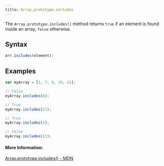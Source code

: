 ```yaml
---
title: Array.prototype.includes
---
```

The `Array.prototype.includes()` method returns `true` if an element is found inside an array, `false` otherwise. 


## Syntax
```javascript
arr.includes(element);
```

## Examples
```javascript
var myArray = [1, 7, 8, 19, 21];

// False
myArray.includes(6); 

// True
myArray.includes(21);

// True
myArray.includes(1);

// False
myArray.includes(11);
```

#### More Information:
<a href='https://developer.mozilla.org/en-US/docs/Web/JavaScript/Reference/Global_Objects/Array/includes' target='_blank' rel='nofollow'>Array.prototype.includes() - MDN</a>

